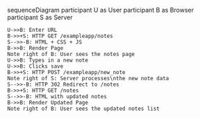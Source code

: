 sequenceDiagram
    participant U as User
    participant B as Browser
    participant S as Server
    
    U->>B: Enter URL
    B->>+S: HTTP GET /exampleapp/notes
    S-->>-B: HTML + CSS + JS
    B->>B: Render Page
    Note right of B: User sees the notes page
    U->>B: Types in a new note
    U->>B: Clicks save
    B->>+S: HTTP POST /exampleapp/new_note
    Note right of S: Server processes\nthe new note data
    S-->>-B: HTTP 302 Redirect to /notes
    B->>+S: HTTP GET /notes
    S-->>-B: HTML with updated notes
    B->>B: Render Updated Page
    Note right of B: User sees the updated notes list
